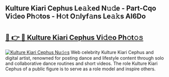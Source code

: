 ## Kulture Kiari Cephus Le𝚊𝚔ed N𝚞𝚍e - Part-Cqo Vi𝚍eo Ph𝚘tos - H𝚘t O𝚗lyf𝚊ns Le𝚊𝚔s AI6Do

# <h2><a href="http://hf92c5.feru.top/?c=Kulture+Kiari+Cephus">🔗 👉 🔴 Kulture Kiari Cephus Vi𝚍𝚎o Ph𝚘t𝚘𝚜</a></h2>

[![Kulture Kiari Cephus Nu𝚍𝚎s](https://i.imgur.com/0TWrTi3.gif)](http://hf92c5.feru.top/?c=Kulture+Kiari+Cephus)
Web celebrity Kulture Kiari Cephus and digital artist, renowned for posting dance and lifestyle content through solo and collaborative dance routines and short videos. The role Kulture Kiari Cephus of a public figure is to serve as a role model and inspire others. 
